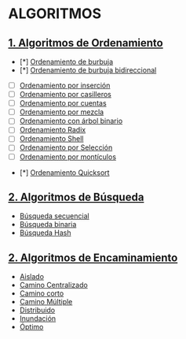 # ALGORITMOS

## [1. Algoritmos de Ordenamiento](https://es.wikipedia.org/wiki/Algoritmo_de_ordenamiento)

* [*] [Ordenamiento de burbuja](https://es.wikipedia.org/wiki/Ordenamiento_de_burbuja)
* [*] [Ordenamiento de burbuja bidireccional](https://es.wikipedia.org/wiki/Ordenamiento_de_burbuja_bidireccional)
* [ ] [Ordenamiento por inserción](https://es.wikipedia.org/wiki/Ordenamiento_por_inserci%C3%B3n)
* [ ] [Ordenamiento por casilleros](https://es.wikipedia.org/wiki/Ordenamiento_por_casilleros)
* [ ] [Ordenamiento por cuentas](https://es.wikipedia.org/wiki/Ordenamiento_por_cuentas)
* [ ] [Ordenamiento por mezcla](https://es.wikipedia.org/wiki/Ordenamiento_por_mezcla)
* [ ] [Ordenamiento con árbol binario](https://es.wikipedia.org/wiki/Ordenamiento_con_%C3%A1rbol_binario)
* [ ] [Ordenamiento Radix](https://es.wikipedia.org/wiki/Ordenamiento_Radix)
* [ ] [Ordenamiento Shell](https://www.youtube.com/watch?v=MHW-QNd6IUE)
* [ ] [Ordenamiento por Selección](https://es.wikipedia.org/wiki/Ordenamiento_por_selecci%C3%B3n)
* [ ] [Ordenamiento por montículos](https://es.wikipedia.org/wiki/Heapsort)
* [*] [Ordenamiento Quicksort](https://codigofacilito.com/videos/ordenamiento_quicksort_rapido_en_java)

## [2. Algoritmos de Búsqueda](https://es.wikipedia.org/wiki/Algoritmo_de_b%C3%BAsqueda)

* [Búsqueda secuencial](#)
* [Búsqueda binaria](#)
* [Búsqueda Hash](#)

## [2. Algoritmos de Encaminamiento](https://es.wikipedia.org/wiki/Algoritmo_de_b%C3%BAsqueda)

* [Aislado](#)
* [Camino Centralizado](#)
* [Camino corto](#)
* [Camino Múltiple](#)
* [Distribuido](#)
* [Inundación](#)
* [Óptimo](#)
